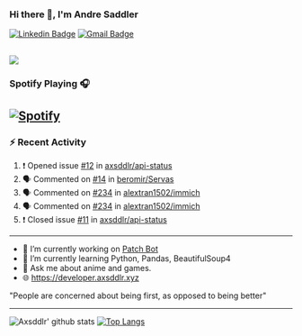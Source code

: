 ### Hi there 👋, I'm Andre Saddler
[![Linkedin Badge](https://img.shields.io/badge/-andrexsaddler-blue?style=flat-square&logo=Linkedin&logoColor=white&link=https://www.linkedin.com/in/andrexsaddler/)](https://www.linkedin.com/in/andrexsaddler/)
[![Gmail Badge](https://img.shields.io/badge/-contact@rehkloos.com-c14438?style=flat-square&logo=Gmail&logoColor=white&link=mailto:contact@rehkloos.com)](mailto:contact@rehkloos.com)

![](https://komarev.com/ghpvc/?username=axsddlr&color=dc143c)
---
### Spotify Playing 🎧

[![Spotify](https://novatorem.rehkloos.vercel.app/api/spotify)](https://open.spotify.com/user/Rehkloos)
---

### :zap: Recent Activity

<!--START_SECTION:activity-->
1. ❗️ Opened issue [#12](https://github.com/axsddlr/api-status/issues/12) in [axsddlr/api-status](https://github.com/axsddlr/api-status)
2. 🗣 Commented on [#14](https://github.com/beromir/Servas/issues/14) in [beromir/Servas](https://github.com/beromir/Servas)
3. 🗣 Commented on [#234](https://github.com/alextran1502/immich/issues/234) in [alextran1502/immich](https://github.com/alextran1502/immich)
4. 🗣 Commented on [#234](https://github.com/alextran1502/immich/issues/234) in [alextran1502/immich](https://github.com/alextran1502/immich)
5. ❗️ Closed issue [#11](https://github.com/axsddlr/api-status/issues/11) in [axsddlr/api-status](https://github.com/axsddlr/api-status)
<!--END_SECTION:activity-->

---

- 🔭 I’m currently working on [Patch Bot](https://github.com/axsddlr/patch_bot)
- 🌱 I’m currently learning Python, Pandas, BeautifulSoup4
- 💬 Ask me about anime and games.
- 🌐 https://developer.axsddlr.xyz

"People are concerned about being first, as opposed to being better"

---
![Axsddlr' github stats](https://github-readme-stats.vercel.app/api?username=axsddlr&count_private=true)
[![Top Langs](https://github-readme-stats.vercel.app/api/top-langs/?username=axsddlr&layout=compact)](https://github.com/anuraghazra/github-readme-stats)

